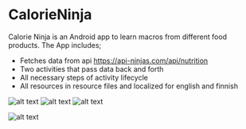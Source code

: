 # CalorieNinja
Calorie Ninja is an Android app to learn macros from different food products.
The App includes;
- Fetches data from api https://api-ninjas.com/api/nutrition
- Two activities that pass data back and forth
- All necessary steps of activity lifecycle
- All resources in resource files and localized for english and finnish

![alt text](https://github.com/vsuusi/CalorieNinja/blob/main/screenshots/1.jpg?raw=true&s=200)
![alt text](https://github.com/vsuusi/CalorieNinja/blob/main/screenshots/2.jpg?raw=true&s=200)
![alt text](https://github.com/vsuusi/CalorieNinja/blob/main/screenshots/3.jpg?raw=true&s=200)

![alt text](https://github.com/vsuusi/CalorieNinja/blob/main/app/src/main/res/drawable/calorieninja_cropped.png)
